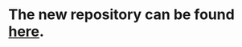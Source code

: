 # The new repository can be found [here](https://github.com/The-Fireplace/In-Game-Account-Switcher).
